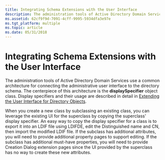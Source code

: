 ```yaml
---
title: Integrating Schema Extensions with the User Interface
description: The administration tools of Active Directory Domain Services use a common architecture for connecting the administrative user interface to the directory schema.
ms.assetid: 62cf9f9d-7091-4cff-9995-5934dfa3e97e
ms.tgt_platform: multiple
ms.topic: article
ms.date: 05/31/2018
---
```


# Integrating Schema Extensions with the User Interface

The administration tools of Active Directory Domain Services use a common architecture for connecting the administrative user interface to the directory schema. The centerpiece of this architecture is the **displaySpecifier** object class. Display specifiers and their usage are described in detail in [Extending the User Interface for Directory Objects](extending-the-user-interface-for-directory-objects.md).

When you create a new class by subclassing an existing class, you can leverage the existing UI for the superclass by copying the superclass' display specifier. An easy way to copy the display specifier for a class is to export it into an LDIF file using LDIFDE, edit the Distinguished name and CN, then import the modified LDIF file. If the subclass has additional attributes, you will need to provide additional property pages to support editing. If the subclass has additional must-have properties, you will need to provide Creation Dialog extension pages since the UI provided by the superclass has no way to create these new attributes.

 

 




